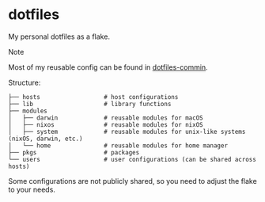 # dotfiles

My personal dotfiles as a flake.

> [!NOTE]  
> Most of my reusable config can be found in [dotfiles-commin](https://github.com/dszakallas/dotfiles-common).

Structure:

```text
├── hosts                  # host configurations
├── lib                    # library functions
├── modules
│   ├── darwin             # reusable modules for macOS
│   ├── nixos              # reusable modules for nixOS
│   ├── system             # reusable modules for unix-like systems (nixOS, darwin, etc.)
│   └── home               # reusable modules for home manager
├── pkgs                   # packages
└── users                  # user configurations (can be shared across hosts)
```

Some configurations are not publicly shared, so you need to adjust the flake to your needs.

